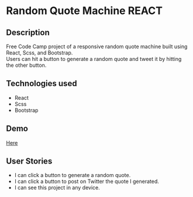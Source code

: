 <h1>Random Quote Machine REACT</h1>
<h2>Description</h2>
<p>Free Code Camp project of a responsive random quote machine built using React, Scss, and Bootstrap.<br/>
Users can hit a button to generate a random quote and tweet it by hitting the other button.</p>
<h2>Technologies used</h2>
<ul>
  <li>React</li>
  <li>Scss</li>
  <li>Bootstrap</li>
</ul>
<h2>Demo</h2>
<p>
<a href="https://marcomaz.github.io/FCC-Front-End-Libraries-Projects---Build-a-random-quote-machine/" target="_blank">Here</a>
</p>
<h2>User Stories</h2>
<ul>
  <li>I can click a button to generate a random quote.</li>
  <li>I can click a button to post on Twitter the quote I generated.</li>
  <li>I can see this project in any device.</li>
</ul>